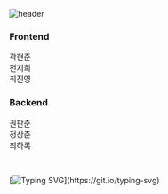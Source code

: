 ![header](https://capsule-render.vercel.app/api?type=waving&color=0:EBAF12,50:FFF511,100:9C4200&height=200&section=header&text=Betting%20Ground&fontSize=75&animation=fadeIn&fontAlignY=35&fontColor=999999&desc=with%20Groom&descAlignY=55&descAlign=70)

### Frontend
곽현준  
전지희  
최진영  

### Backend
권판준  
정상준  
최하록  

</br>

[![Typing SVG](https://readme-typing-svg.demolab.com?font=Ubuntu&size=50&duration=1500&pause=2000&color=303336&vCenter=true&width=720&height=100&lines=Done+is+better+than+perfect!)](https://git.io/typing-svg)
